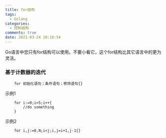 ```yaml
---
title: for结构
tags:
  - Golang
categories:
  - 控制结构
comments: true
date: 2021-03-24 10:16:54
---
```



Go语言中您只有for结构可以使用。不要小看它，这个for结构比其它语言中的更为灵活。

### 基于计数器的迭代

```
    for 初始化语句；条件语句；修饰语句{}
```

示例1

```
    for i:=0;i<5;i++{
        //do something
    }
```

示例2

```
    for i,j:=0,N;i<j;i,j=i+1,j-1{}
```

